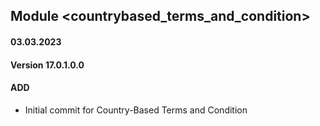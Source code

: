 ## Module <countrybased_terms_and_condition>

#### 03.03.2023
#### Version 17.0.1.0.0
#### ADD
- Initial commit for Country-Based Terms and Condition

